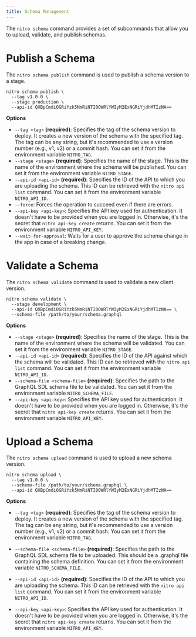 ```yaml
---
title: Schema Management
---
```


The `nitro schema` command provides a set of subcommands that allow you to upload, validate, and publish schemas.

# Publish a Schema

The `nitro schema publish` command is used to publish a schema version to a stage.

```shell
nitro schema publish \
  --tag v1.0.0 \
  --stage production \
  --api-id QXBpCmdiOGRiYzk5NmRiNTI0OWRlYWIyM2ExNGRiYjdhMTIzNA==
```

**Options**

- `--tag <tag>` **(required)**: Specifies the tag of the schema version to deploy. It creates a new version of the schema with the specified tag. The tag can be any string, but it's recommended to use a version number (e.g., v1, v2) or a commit hash. You can set it from the environment variable `NITRO_TAG`.
- `--stage <stage>` **(required)**: Specifies the name of the stage. This is the name of the environment where the schema will be published. You can set it from the environment variable `NITRO_STAGE`.
- `--api-id <api-id>` **(required)**: Specifies the ID of the API to which you are uploading the schema. This ID can be retrieved with the `nitro api list` command. You can set it from the environment variable `NITRO_API_ID`.
- `--force`: Forces the operation to succeed even if there are errors.
- `--api-key <api-key>`: Specifies the API key used for authentication. It doesn't have to be provided when you are logged in. Otherwise, it's the secret that `nitro api-key create` returns. You can set it from the environment variable `NITRO_API_KEY`.
- `--wait-for-approval`: Waits for a user to approve the schema change in the app in case of a breaking change.

# Validate a Schema

The `nitro schema validate` command is used to validate a new client version.

```shell
nitro schema validate \
  --stage development \
  --api-id QXBpCmdiOGRiYzk5NmRiNTI0OWRlYWIyM2ExNGRiYjdhMTIzNA== \
  --schema-file /path/to/your/schema.graphql
```

**Options**

- `--stage <stage>` **(required)**: Specifies the name of the stage. This is the name of the environment where the schema will be validated. You can set it from the environment variable `NITRO_STAGE`.
- `--api-id <api-id>` **(required)**: Specifies the ID of the API against which the schema will be validated. This ID can be retrieved with the `nitro api list` command. You can set it from the environment variable `NITRO_API_ID`.
- `--schema-file <schema-file>` **(required)**: Specifies the path to the GraphQL SDL schema file to be validated. You can set it from the environment variable `NITRO_SCHEMA_FILE`.
- `--api-key <api-key>`: Specifies the API key used for authentication. It doesn't have to be provided when you are logged in. Otherwise, it's the secret that `nitro api-key create` returns. You can set it from the environment variable `NITRO_API_KEY`.

# Upload a Schema

The `nitro schema upload` command is used to upload a new schema version.

```shell
nitro schema upload \
  --tag v1.0.0 \
  --schema-file /path/to/your/schema.graphql \
  --api-id QXBpCmdiOGRiYzk5NmRiNTI0OWRlYWIyM2ExNGRiYjdhMTIzNA==
```

**Options**

- `--tag <tag>` **(required)**: Specifies the tag of the schema version to deploy. It creates a new version of the schema with the specified tag. The tag can be any string, but it's recommended to use a version number (e.g., v1, v2) or a commit hash. You can set it from the environment variable `NITRO_TAG`.
- `--schema-file <schema-file>` **(required)**: Specifies the path to the GraphQL SDL schema file to be uploaded. This should be a .graphql file containing the schema definition. You can set it from the environment variable `NITRO_SCHEMA_FILE`.

- `--api-id <api-id>` **(required)**: Specifies the ID of the API to which you are uploading the schema. This ID can be retrieved with the `nitro api list` command. You can set it from the environment variable `NITRO_API_ID`.

- `--api-key <api-key>`: Specifies the API key used for authentication. It doesn't have to be provided when you are logged in. Otherwise, it's the secret that `nitro api-key create` returns. You can set it from the environment variable `NITRO_API_KEY`.

<!-- spell-checker:ignore Cmdi, Yjdh -->
